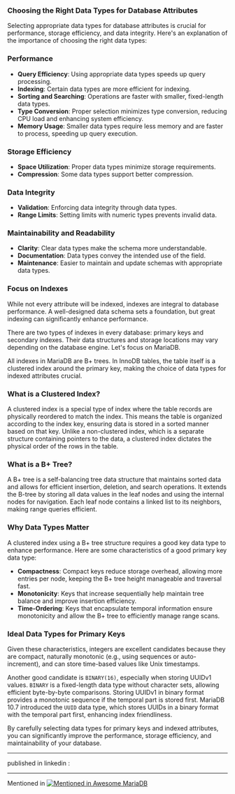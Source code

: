 ### Choosing the Right Data Types for Database Attributes

Selecting appropriate data types for database attributes is crucial for performance, storage efficiency, and data integrity. Here's an explanation of the importance of choosing the right data types:

### Performance

- **Query Efficiency**: Using appropriate data types speeds up query processing.
- **Indexing**: Certain data types are more efficient for indexing.
- **Sorting and Searching**: Operations are faster with smaller, fixed-length data types.
- **Type Conversion**: Proper selection minimizes type conversion, reducing CPU load and enhancing system efficiency.
- **Memory Usage**: Smaller data types require less memory and are faster to process, speeding up query execution.

### Storage Efficiency

- **Space Utilization**: Proper data types minimize storage requirements.
- **Compression**: Some data types support better compression.

### Data Integrity

- **Validation**: Enforcing data integrity through data types.
- **Range Limits**: Setting limits with numeric types prevents invalid data.

### Maintainability and Readability

- **Clarity**: Clear data types make the schema more understandable.
- **Documentation**: Data types convey the intended use of the field.
- **Maintenance**: Easier to maintain and update schemas with appropriate data types.

### Focus on Indexes

While not every attribute will be indexed, indexes are integral to database performance. A well-designed data schema sets a foundation, but great indexing can significantly enhance performance.

There are two types of indexes in every database: primary keys and secondary indexes. Their data structures and storage locations may vary depending on the database engine. Let's focus on MariaDB.

All indexes in MariaDB are B+ trees. In InnoDB tables, the table itself is a clustered index around the primary key, making the choice of data types for indexed attributes crucial.

### What is a Clustered Index?

A clustered index is a special type of index where the table records are physically reordered to match the index. This means the table is organized according to the index key, ensuring data is stored in a sorted manner based on that key. Unlike a non-clustered index, which is a separate structure containing pointers to the data, a clustered index dictates the physical order of the rows in the table.

### What is a B+ Tree?

A B+ tree is a self-balancing tree data structure that maintains sorted data and allows for efficient insertion, deletion, and search operations. It extends the B-tree by storing all data values in the leaf nodes and using the internal nodes for navigation. Each leaf node contains a linked list to its neighbors, making range queries efficient.

### Why Data Types Matter

A clustered index using a B+ tree structure requires a good key data type to enhance performance. Here are some characteristics of a good primary key data type:

- **Compactness**: Compact keys reduce storage overhead, allowing more entries per node, keeping the B+ tree height manageable and traversal fast.
- **Monotonicity**: Keys that increase sequentially help maintain tree balance and improve insertion efficiency.
- **Time-Ordering**: Keys that encapsulate temporal information ensure monotonicity and allow the B+ tree to efficiently manage range scans.

### Ideal Data Types for Primary Keys

Given these characteristics, integers are excellent candidates because they are compact, naturally monotonic (e.g., using sequences or auto-increment), and can store time-based values like Unix timestamps.

Another good candidate is `BINARY(16)`, especially when storing UUIDv1 values. `BINARY` is a fixed-length data type without character sets, allowing efficient byte-by-byte comparisons. Storing UUIDv1 in binary format provides a monotonic sequence if the temporal part is stored first. MariaDB 10.7 introduced the `UUID` data type, which stores UUIDs in a binary format with the temporal part first, enhancing index friendliness.

By carefully selecting data types for primary keys and indexed attributes, you can significantly improve the performance, storage efficiency, and maintainability of your database.

---

published in linkedin : 

---

Mentioned in [![Mentioned in Awesome MariaDB](https://awesome.re/mentioned-badge.svg)](https://github.com/Vettabase/awesome-mariadb)

